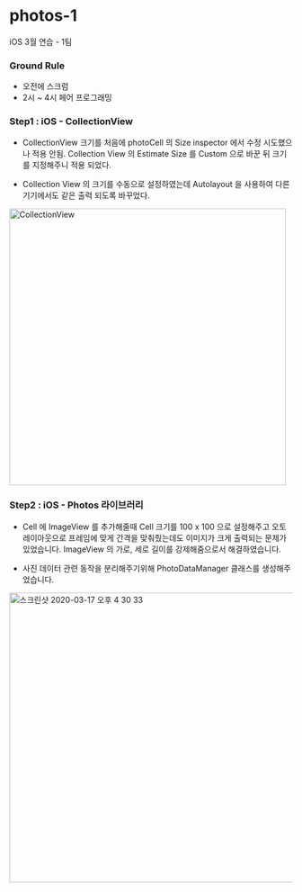 # photos-1
iOS 3월 연습 - 1팀

### Ground Rule

- 오전에 스크럼
- 2시 ~ 4시 페어 프로그래밍


### Step1 : iOS - CollectionView
- CollectionView 크기를 처음에 photoCell 의 Size inspector 에서 수정 시도했으나 적용 안됨. Collection View 의 Estimate Size 를 Custom 으로 바꾼 뒤 크기를 지정해주니 적용 되었다.

- Collection View 의 크기를 수동으로 설정하였는데 Autolayout 을 사용하여 다른 기기에서도 같은 출력 되도록 바꾸었다.



<img width="492" alt="CollectionView" src="https://user-images.githubusercontent.com/34564706/76731750-7f381980-67a1-11ea-9304-52a3fdc13e62.png">

### Step2 : iOS - Photos 라이브러리

- Cell 에 ImageView 를 추가해줄때 Cell 크기를 100 x 100 으로 설정해주고 오토레이아웃으로 프레임에 맞게 간격을 맞춰줬는데도 이미지가 크게 출력되는 문제가 있었습니다. ImageView 의 가로, 세로 길이를 강제해줌으로서 해결하였습니다.

- 사진 데이터 관련 동작을 분리해주기위해 PhotoDataManager 클래스를 생성해주었습니다.

<img width="515" alt="스크린샷 2020-03-17 오후 4 30 33" src="https://user-images.githubusercontent.com/50410213/76832504-c3442080-686c-11ea-8167-40af25197315.png">
